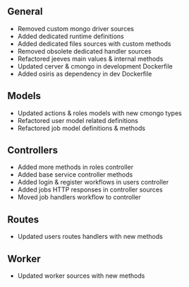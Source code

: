 ## General
- Removed custom mongo driver sources
- Added dedicated runtime definitions
- Added dedicated files sources with custom methods
- Removed obsolete dedicated handler sources
- Refactored jeeves main values & internal methods
- Updated cerver & cmongo in development Dockerfile
- Added osiris as dependency in dev Dockerfile

## Models
- Updated actions & roles models with new cmongo types
- Refactored user model related definitions
- Refactored job model definitions & methods

## Controllers
- Added more methods in roles controller
- Added base service controller methods
- Added login & register workflows in users controller
- Added jobs HTTP responses in controller sources
- Moved job handlers workflow to controller

## Routes
- Updated users routes handlers with new methods

## Worker
- Updated worker sources with new methods
